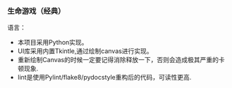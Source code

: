### 生命游戏（经典）
语言：
* 本项目采用Python实现。   
* UI库采用内置Tkintle,通过绘制canvas进行实现。  
* 重新绘制Canvas的时候一定要记得消除释放一下，否则会造成极其严重的卡顿现象.
* lint是使用Pylint/flake8/pydocstyle重构后的代码，可读性更高.